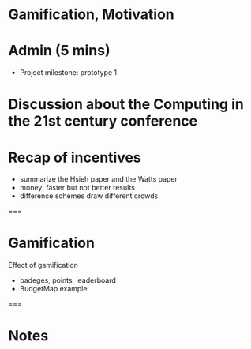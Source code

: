 # Gamification, Motivation

# Admin (5 mins)
- Project milestone: prototype 1

# Discussion about the Computing in the 21st century conference

# Recap of incentives
- summarize the Hsieh paper and the Watts paper
- money: faster but not better results
- difference schemes draw different crowds

===

# Gamification

Effect of gamification
- badeges, points, leaderboard
- BudgetMap example

===

# Notes
